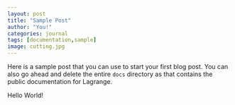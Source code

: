 ```yaml
---
layout: post
title: "Sample Post"
author: "You!"
categories: journal
tags: [documentation,sample]
image: cutting.jpg
---
```


Here is a sample post that you can use to start your first blog post. You can also go ahead and delete the entire `docs` directory as that contains the public documentation for Lagrange.

Hello World!
